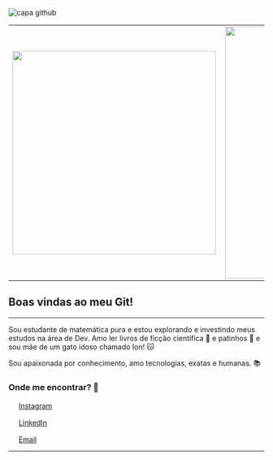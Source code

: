 ![capa github](https://uploaddeimagens.com.br/images/003/315/931/original/capa_github.png?1625156314)
<center>
<table>
    <tr>
        <td><img width="400px" align="left" src="https://github-readme-stats.vercel.app/api/top-langs/?username=hana-bananaa&hide=html&layout=compact&theme=buefy" /></td>
        <td><img width="495px" align="left" src="https://github-readme-stats.vercel.app/api?username=hana-bananaa&theme=buefy"/></td>
    </tr>   
</table>
</center>  

## Boas vindas ao meu Git!

---

Sou estudante de matemática pura e estou explorando e investindo meus estudos na área de Dev.
Amo ler livros de ficção científica :robot: e patinhos :duck: e sou mãe de um gato idoso chamado Ion! :cat: 

Sou apaixonada por conhecimento, amo tecnologias, exatas e humanas. :books:

### Onde me encontrar? :love_letter:

<a href="https://www.instagram.com/dii_lua/"><img src="https://github.com/leticiadasilva/leticiadasilva/blob/main/images/instagram.png" width="16"></img></a> [Instagram](https://www.instagram.com/debra_barto/)  

<a href="https://www.linkedin.com/in/leticiasilvar"><img src="https://www.geekmeta.com/upload/2019/1213/cf3d2919ff147def7f5cb9b943b3d628.jpg" width="16"></img></a> [LinkedIn](https://www.linkedin.com/in/debora-barto/)  

<a href="mailto:leticiadasilva.contato@gmail.com"><img src="https://github.com/leticiadasilva/leticiadasilva/blob/main/images/email.png" width="16"></img></a> [Email](mailto:debartosiaki@gmail.com)  

---
